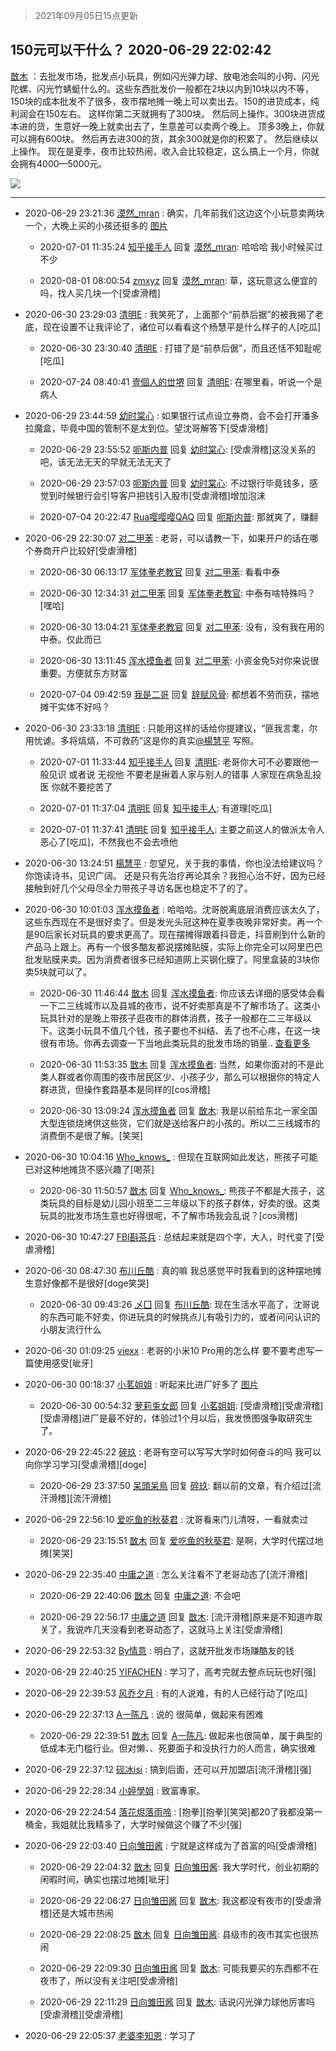 > 2021年09月05日15点更新
<link rel="stylesheet" href="https://cdn.jsdelivr.net/gh/taotie6/sampleJSON@main/css/photo_show.css">


 ## 150元可以干什么？ 2020-06-29 22:02:42

 [㪚木](https://www.coolapk.com/feed/19890779?shareKey=NTk3MGJhNDA0MDZlNjEzMTc1NWU~) ：去批发市场，批发点小玩具，例如闪光弹力球、放电池会叫的小狗、闪光陀螺、闪光竹蜻蜓什么的。这些东西批发价一般都在2块以内到10块以内不等，150块的成本批发不了很多，夜市摆地摊一晚上可以卖出去。150的进货成本，纯利润会在150左右。
这样你第二天就拥有了300块。
然后同上操作<!--break-->。300块进货成本进的货，生意好一晚上就卖出去了，生意差可以卖两个晚上。
顶多3晚上，你就可以拥有600块。
然后再去进300的货，其余300就是你的积累了。
然后继续以上操作。
现在是夏季，夜市比较热闹，收入会比较稳定，这么搞上一个月，你就会拥有4000—5000元。 

<div class="album">
<img class="img-item" src="http://image.coolapk.com/feed/2020/0629/22/1081091_b3485ab5_9361_4668@393x235.gif" />
</div>

 ------- 

- 2020-06-29 23:21:36 [漠然_mran](uid=2019902) : 确实，几年前我们这边这个小玩意卖两块一个，大晚上买的小孩还挺多的 [图片](http://image.coolapk.com/feed/2020/0629/23/2019902_4095_2421@828x1792.jpg)

    - 2020-07-01 11:35:24 [知乎接手人](uid=1785267) 回复 [漠然_mran](uid=2019902): 哈哈哈 我小时候买过不少 

    - 2020-08-01 08:00:54 [zmxyz](uid=2975144) 回复 [漠然_mran](uid=2019902): 草，这玩意这么便宜的吗，找人买几块一个[受虐滑稽] 

- 2020-06-30 23:29:03 [清明E](uid=1792072) : 我笑死了，上面那个“前恭后据”的被我揭了老底，现在设置不让我评论了，诸位可以看看这个杨慧平是什么样子的人[吃瓜] 

    - 2020-06-30 23:30:40 [清明E](uid=1792072) : 打错了是“前恭后倨”，而且还恬不知耻呢[吃瓜] 

    - 2020-07-24 08:40:41 [壹個人的丗堺](uid=1461483) 回复 [清明E](uid=1792072): 在哪里看，听说一个是病人 

- 2020-06-29 23:44:59 [幼时棠心](uid=1017379) : 如果银行试点设立券商，会不会打开潘多拉魔盒，毕竟中国的管制不是太到位。望沈哥解答下[受虐滑稽] 

    - 2020-06-29 23:55:52 [呃斯内普](uid=3032124) 回复 [幼时棠心](uid=1017379): [受虐滑稽]这没关系的吧，该无法无天的早就无法无天了 

    - 2020-06-29 23:57:03 [呃斯内普](uid=3032124) 回复 [幼时棠心](uid=1017379): 不过银行毕竟钱多，感觉到时候银行会引导客户把钱引入股市[受虐滑稽]增加泡沫 

    - 2020-07-04 20:22:47 [Rua嘤嘤嘤QAQ](uid=1172848) 回复 [呃斯内普](uid=3032124): 那就爽了，赚翻 

- 2020-06-29 22:30:07 [对二甲苯](uid=2184595) : 老哥，可以请教一下，如果开户的话在哪个券商开户比较好[受虐滑稽] 

    - 2020-06-30 06:13:17 [军体拳老教官](uid=2044950) 回复 [对二甲苯](uid=2184595): 看看中泰 

    - 2020-06-30 12:34:31 [对二甲苯](uid=2184595) 回复 [军体拳老教官](uid=2044950): 中泰有啥特殊吗？[嘿哈] 

    - 2020-06-30 13:04:21 [军体拳老教官](uid=2044950) 回复 [对二甲苯](uid=2184595): 没有，没有我在用的中泰。仅此而已 

    - 2020-06-30 13:11:45 [浑水摸鱼者](uid=1345354) 回复 [对二甲苯](uid=2184595): 小资金免5对你来说很重要。方便就东方财富 

    - 2020-07-04 09:42:59 [我是二哥](uid=2264043) 回复 [辞赋风骨](uid=875865): 都想着不劳而获，摆地摊干实体不好吗？ 

- 2020-06-30 23:33:18 [清明E](uid=1792072) : 只能用这样的话给你提建议，“匪我言耄，尔用忧谑。多将熇熇，不可救药”这是你的真实<a class="feed-link-uname" href="/u/楊慧平">@楊慧平</a> 写照。 

    - 2020-07-01 11:33:44 [知乎接手人](uid=1785267) 回复 [清明E](uid=1792072): 老哥你大可不必要跟他一般见识 或者说 无视他 不要老是揪着人家与别人的错事  人家现在病急乱投医  你就不要挖苦了 

    - 2020-07-01 11:37:04 [清明E](uid=1792072) 回复 [知乎接手人](uid=1785267): 有道理[吃瓜] 

    - 2020-07-01 11:37:41 [清明E](uid=1792072) 回复 [知乎接手人](uid=1785267): 主要之前这人的做派太令人恶心了[吃瓜]，不然我也不会去喷他 

- 2020-06-30 13:24:51 [楊慧平](uid=1466942) : 忽望兄，关于我的事情，你也没法给建议吗？
你饱读诗书，见识广阔。
还是只有先治疗再论其余？我担心治不好，因为已经接触到好几个父母尽全力带孩子寻访名医也稳定不了的了。 

- 2020-06-30 10:01:03 [浑水摸鱼者](uid=1345354) : 哈哈哈。沈哥脱离底层消费应该太久了，这些东西现在不是很好卖了。但是发光头冠这种在夏季夜晚非常好卖。再一个是90后家长对玩具的要求更高了。现在摆摊得跟着抖音走，抖音刷到什么新的产品马上跟上。再有一个很多酷友都说摆摊贴膜，实际上你完全可以阿里巴巴批发贴膜来卖<!--break-->。因为消费者很多已经知道网上买钢化膜了。阿里盒装的3块你卖5块就可以了。 

    - 2020-06-30 11:46:44 [㪚木](uid=1081091) 回复 [浑水摸鱼者](uid=1345354): 你应该去详细的感受体会看一下二三线城市以及县城的夜市，说不好卖那真是不了解市场了。这类小玩具针对的是晚上带孩子逛夜市的群体消费，孩子一般都在二三年级以下。这类小玩具不值几个钱，孩子要也不纠结、丢了也不心疼，在这一块很有市场。你再去调查一下当地此类玩具的批发市场的销量.. <a href="/feed/replyList?id=140629315">查看更多</a> 

    - 2020-06-30 11:53:35 [㪚木](uid=1081091) 回复 [浑水摸鱼者](uid=1345354): 当然，如果你面对的不是此类人群或者你周围的夜市居民区少、小孩子少，那么可以根据你的特定人群进货，但操作套路基本是同样的[cos滑稽] 

    - 2020-06-30 13:09:24 [浑水摸鱼者](uid=1345354) 回复 [㪚木](uid=1081091): 我是以前给东北一家全国大型连锁烧烤供这些货，它们就是送给客户的小孩的。所以二三线城市的消费倒不是很了解。[笑哭] 

- 2020-06-30 10:04:16 [Who_knows_](uid=861124) : 但现在互联网如此发达，熊孩子可能已对这种地摊货不感兴趣了[喝茶] 

    - 2020-06-30 11:50:57 [㪚木](uid=1081091) 回复 [Who_knows_](uid=861124): 熊孩子不都是大孩子，这类玩具的目标是幼儿园小班至二三年级以下的孩子群体，好卖的很。这类玩具的批发市场生意也好得很呢，不了解市场我会乱说？[cos滑稽] 

- 2020-06-30 10:47:27 [FBI斟茶兵](uid=2990798) : 总结起来就是四个字，大人，时代变了[受虐滑稽] 

- 2020-06-30 08:47:30 [布川丘酷](uid=2042016) : 真的嘛  我总感觉平时我看到的这种摆地摊生意好像都不是很好[doge笑哭] 

    - 2020-06-30 09:43:26 [乄囗](uid=759206) 回复 [布川丘酷](uid=2042016): 现在生活水平高了，沈哥说的东西可能不好卖，你进玩具的时候挑点儿有吸引力的，或者问问认识的小朋友流行什么 

- 2020-06-30 01:09:25 [viexx](uid=1237144) : 老哥的小米10 Pro用的怎么样   要不要考虑写一篇使用感受[呲牙] 

- 2020-06-30 00:18:37 [小茗姐姐](uid=2225525) : 听起来比进厂好多了 [图片](http://image.coolapk.com/feed/2020/0630/00/2225525_6d8965f3_7516_5957@618x619.jpeg)

    - 2020-06-30 00:54:32 [萝莉兎女郎](uid=1317043) 回复 [小茗姐姐](uid=2225525): [受虐滑稽][受虐滑稽][受虐滑稽]进厂是最不好的，体验过1个月以后，我发愤图强争取研究生了。 

- 2020-06-29 22:45:22 [碎玖](uid=3327523) : 老哥有空可以写写大学时如何奋斗的吗 我可以向你学习学习[受虐滑稽][doge] 

    - 2020-06-29 23:37:50 [呆頭呆鳥](uid=1738314) 回复 [碎玖](uid=3327523): 翻以前的文章，有介绍过[流汗滑稽][流汗滑稽] 

- 2020-06-29 22:56:10 [爱吃鱼的秋葵君](uid=1197189) : 沈哥看来门儿清呀，一看就卖过 

    - 2020-06-29 23:15:51 [㪚木](uid=1081091) 回复 [爱吃鱼的秋葵君](uid=1197189): 是啊，大学时代摆过地摊[笑哭] 

- 2020-06-29 22:35:40 [中庸之道](uid=2894334) : 怎么关注看不了老哥动态了[流汗滑稽] 

    - 2020-06-29 22:40:06 [㪚木](uid=1081091) 回复 [中庸之道](uid=2894334): 不会吧 

    - 2020-06-29 22:56:17 [中庸之道](uid=2894334) 回复 [㪚木](uid=1081091): [流汗滑稽]原来是不知道咋取关了，我说咋几天没看到老哥动态了，这就马上关注[受虐滑稽] 

- 2020-06-29 22:53:32 [By情意](uid=2227064) : 明白了，这就开批发市场赚酷友的钱 

- 2020-06-29 22:40:25 [YIFACHEN](uid=1051040) : 学习了，高考完就去整点玩玩也好[强] 

- 2020-06-29 22:39:53 [风乔夕月](uid=2725527) : 有的人说难，有的人已经行动了[吃瓜] 

- 2020-06-29 22:37:13 [A一陈凡](uid=2180611) : 说的 很简单，做起来有困难 

    - 2020-06-29 22:39:51 [㪚木](uid=1081091) 回复 [A一陈凡](uid=2180611): 做起来也很简单，属于典型的低成本无门槛行业。但对懒、、死要面子和没执行力的人而言，确实很难 

- 2020-06-29 22:37:12 [砚冰isi](uid=2159667) : 搞到后面，还可以开加盟店[流汗滑稽][强] 

- 2020-06-29 22:28:34 [小婷學姐](uid=555475) : 致富專家。 

- 2020-06-29 22:24:54 [落花烬落雨啼](uid=1966083) : [抱拳][抱拳][笑哭]都20了我都没第一桶金，我姐就比我精多了，大学时候做这个赚了不少[强] 

- 2020-06-29 22:03:40 [日向雏田酱](uid=1891473) : 宁就是这样成为了首富的吗[受虐滑稽] 

    - 2020-06-29 22:04:32 [㪚木](uid=1081091) 回复 [日向雏田酱](uid=1891473): 我大学时代，创业初期的闲暇时间，确实也摆过地摊[呲牙] 

    - 2020-06-29 22:06:27 [日向雏田酱](uid=1891473) 回复 [㪚木](uid=1081091): 我这都没有夜市的[受虐滑稽]还是大城市热闹 

    - 2020-06-29 22:08:25 [㪚木](uid=1081091) 回复 [日向雏田酱](uid=1891473): 县级市的夜市其实也很热闹 

    - 2020-06-29 22:09:30 [日向雏田酱](uid=1891473) 回复 [㪚木](uid=1081091): 可能我要买的东西都不在夜市了，所以没有关注吧[受虐滑稽] 

    - 2020-06-29 22:11:29 [日向雏田酱](uid=1891473) 回复 [㪚木](uid=1081091): 话说闪光弹力球他厉害吗[受虐滑稽][受虐滑稽] 

- 2020-06-29 22:05:37 [老婆李知恩](uid=802648) : 学习了 


